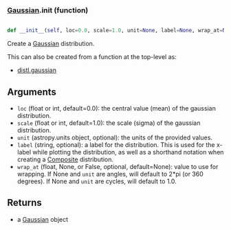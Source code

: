 ### [Gaussian](Gaussian.md).__init__ (function)


```py

def __init__(self, loc=0.0, scale=1.0, unit=None, label=None, wrap_at=None)

```



Create a [Gaussian](Gaussian.md) distribution.

This can also be created from a function at the top-level as:

* [distl.gaussian](distl.gaussian.md)

Arguments
--------------
* `loc` (float or int, default=0.0): the central value (mean) of the
    gaussian distribution.
* `scale` (float or int, default=1.0): the scale (sigma) of the gaussian
    distribution.
* `unit` (astropy.units object, optional): the units of the provided values.
* `label` (string, optional): a label for the distribution.  This is used
    for the x-label while plotting the distribution, as well as a shorthand
    notation when creating a [Composite](Composite.md) distribution.
* `wrap_at` (float, None, or False, optional, default=None): value to
    use for wrapping.  If None and `unit` are angles, will default to
    2*pi (or 360 degrees).  If None and `unit` are cycles, will default
    to 1.0.

Returns
--------
* a [Gaussian](Gaussian.md) object

